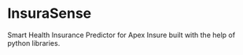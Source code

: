 # InsuraSense
Smart Health Insurance Predictor for Apex Insure built with the help of python libraries.

